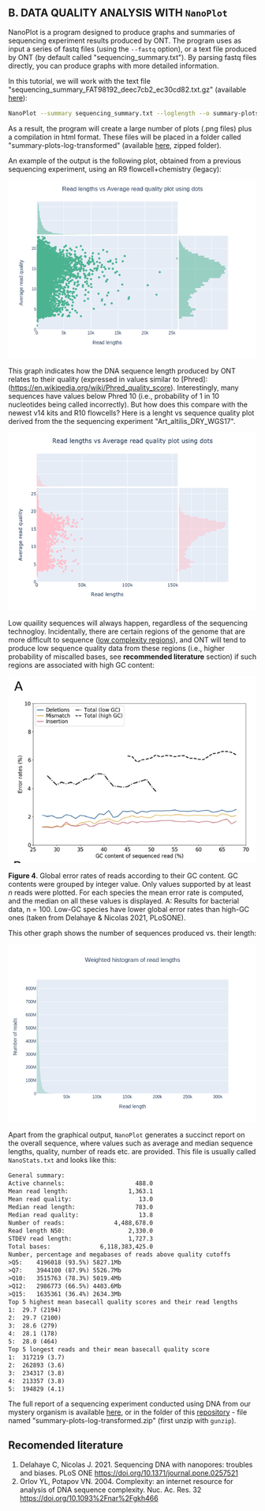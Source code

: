 ## B. DATA QUALITY ANALYSIS WITH `NanoPlot`
NanoPlot is a program designed to produce graphs and summaries of sequencing experiment results produced by ONT. The program uses as input a series of fastq files (using the `--fastq` option), or a text file produced by ONT (by default called "sequencing_summary.txt"). By parsing fastq files directly, you can produce graphs with more detailed information.

In this tutorial, we will work with the text file "sequencing_summary_FAT98192_deec7cb2_ec30cd82.txt.gz" (available [here](https://drive.google.com/file/d/1dy6Sf3TZVkq7S0GOjyy8UlWolUeFEsxv/view?usp=share_link)): 

```bash
NanoPlot --summary sequencing_summary.txt --loglength --o summary-plots-log-transformed
```

As a result, the program will create a large number of plots (.png files) plus a compilation in html format. These files will be placed in a folder called "summary-plots-log-transformed" (available [here]([https://github.com/siriusb-nox/Taller-Oxford-Nanopore-Dec-2022/tree/main/NanoPlot/](https://github.com/siriusb-nox/ONT-workshop-Oct-2023/blob/main/NanoPlot/summary-plots-log-transformed.zip)), zipped folder).

An example of the output is the following plot, obtained from a previous sequencing experiment, using an R9 flowcell+chemistry (legacy):

<p align="center">
 <img src="https://github.com/siriusb-nox/ONT-workshop-Oct-2023/blob/main/IMG/LengthvsQualityScatterPlot_dot.png" alt="Length vs Sequence quality"/>
</p>

This graph indicates how the DNA sequence length produced by ONT relates to their quality (expressed in values similar to [Phred]:(https://en.wikipedia.org/wiki/Phred_quality_score). Interestingly, many sequences have values below Phred 10 (i.e., probability of 1 in 10 nucleotides being called incorrectly). But how does this compare with the newest v14 kits and R10 flowcells? Here is a lenght vs sequence quality plot derived from the the sequencing experiment "Art_altilis_DRY_WGS17".  

<p align="center">
 <img src="https://github.com/siriusb-nox/ONT-workshop-Oct-2023/blob/main/IMG/LengthvsQualityScatterPlot_dot_Art_altilis_DRY_WGS17.png" alt="Length vs Sequence quality"/>
</p>

Low quaility sequences will always happen, regardless of the sequencing technogloy. Incidentally, there are certain regions of the genome that are more difficult to sequence ([low complexity regions](https://academic.oup.com/nar/article/32/suppl_2/W628/1040725)), and ONT will tend to produce low sequence quality data from these regions (i.e., higher probability of miscalled bases, see **recommended literature** section) if such regions are associated with high GC content:

<p align="centre">
 <img src="https://github.com/siriusb-nox/ONT-workshop-Oct-2023/blob/main/IMG/GC_qual_bias_ONT_Delahaye_Nicolas_2021_PLoSONE.png" alt="GC content and quality bias in ONT data"/>
</p>

**Figure 4**. Global error rates of reads according to their GC content. GC contents were grouped by integer value. Only values supported by at least *n* reads were plotted. For each species the mean error rate is computed, and the median on all these values is displayed. A: Results for bacterial data, n = 100. Low-GC species have lower global error rates than high-GC ones (taken from Delahaye & Nicolas 2021, PLoSONE).

This other graph shows the number of sequences produced vs. their length:

<p align="centre">
 <img src="https://github.com/siriusb-nox/ONT-workshop-Oct-2023/blob/main/IMG/WeightedHistogramReadlength.png" alt="Length vs number of sequences"/>
</p>

Apart from the graphical output, `NanoPlot` generates a succinct report on the overall sequence, where values such as average and median sequence lengths, quality, number of reads etc. are provided. This file is usually called ``NanoStats.txt`` and looks like this:


```
General summary:         
Active channels:                    488.0
Mean read length:                 1,363.1
Mean read quality:                   13.0
Median read length:                 783.0
Median read quality:                 13.8
Number of reads:              4,488,678.0
Read length N50:                  2,330.0
STDEV read length:                1,727.3
Total bases:              6,118,383,425.0
Number, percentage and megabases of reads above quality cutoffs
>Q5:	4196018 (93.5%) 5827.1Mb
>Q7:	3944100 (87.9%) 5526.7Mb
>Q10:	3515763 (78.3%) 5019.4Mb
>Q12:	2986773 (66.5%) 4403.6Mb
>Q15:	1635361 (36.4%) 2634.3Mb
Top 5 highest mean basecall quality scores and their read lengths
1:	29.7 (2194)
2:	29.7 (2100)
3:	28.6 (279)
4:	28.1 (178)
5:	28.0 (464)
Top 5 longest reads and their mean basecall quality score
1:	317219 (3.7)
2:	262893 (3.6)
3:	234317 (3.8)
4:	213357 (3.8)
5:	194829 (4.1)

```

The full report of a sequencing experiment conducted using DNA from our mystery organism is available [here](https://drive.google.com/file/d/1jPEOJwQUAObTKwK9kZybFwkhUSoayszy/view?usp=share_link), or in the folder of this [repository](https://github.com/siriusb-nox/Taller-Oxford-Nanopore-Dec-2022/tree/main/NanoPlot) - file named "summary-plots-log-transformed.zip" (first unzip with `gunzip`). 

## Recomended literature
1. Delahaye C, Nicolas J. 2021. Sequencing DNA with nanopores: troubles and biases. PLoS ONE https://doi.org/10.1371/journal.pone.0257521
2. Orlov YL, Potapov VN. 2004. Complexity: an internet resource for analysis of DNA sequence complexity. Nuc. Ac. Res. 32 https://doi.org/10.1093%2Fnar%2Fgkh466
